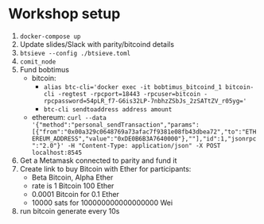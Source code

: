 # Workshop setup

1. `docker-compose up`
2. Update slides/Slack with parity/bitcoind details
3. `btsieve --config ./btsieve.toml`
4. `comit_node`
4. Fund bobtimus
   - bitcoin:
     - `alias btc-cli='docker exec -it bobtimus_bitcoind_1 bitcoin-cli -regtest -rpcport=18443 -rpcuser=bitcoin -rpcpassword=54pLR_f7-G6is32LP-7nbhzZSbJs_2zSATtZV_r05yg='`
     - `btc-cli sendtoaddress address amount`
   - ethereum: `curl --data '{"method":"personal_sendTransaction","params":[{"from":"0x00a329c0648769a73afac7f9381e08fb43dbea72","to":"ETHEREUM_ADDRESS","value":"0xDE0B6B3A7640000"},""],"id":1,"jsonrpc":"2.0"}' -H "Content-Type: application/json" -X POST localhost:8545`
5. Get a Metamask connected to parity and fund it
5. Create link to buy Bitcoin with Ether for participants:
   - Beta Bitcoin, Alpha Ether
   - rate is 1 Bitcoin 100 Ether
   - 0.0001 Bitcoin for 0.1 Ether 
   - 10000 sats for 100000000000000000 Wei
5. run bitcoin generate every 10s